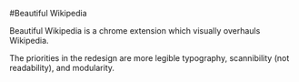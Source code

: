 #Beautiful Wikipedia

Beautiful Wikipedia is a chrome extension which visually overhauls Wikipedia. 

The priorities in the redesign are more legible typography, scannibility (not readability), and modularity.
